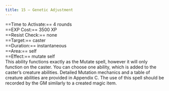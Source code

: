 ```yaml
---
title: 15 – Genetic Adjustment
---
```

==Time to Activate:== 4 rounds  
==EXP Cost:== 3500 XP  
==Resist Check:== none  
==Target:== caster  
==Duration:== instantaneous  
==Area:== self  
==Effect:== mutate self  
This ability functions exactly as the Mutate spell, however it will only function on the caster. You can choose one ability, which is added to the caster’s creature abilities.  Detailed Mutation mechanics and a table of creature abilities are provided in Appendix C.  The use of this spell should be recorded by the GM similarly to a created magic item.  

